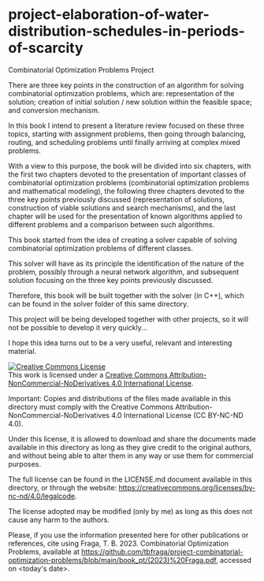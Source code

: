 # project-elaboration-of-water-distribution-schedules-in-periods-of-scarcity

Combinatorial Optimization Problems Project

There are three key points in the construction of an algorithm for solving combinatorial optimization problems, which are: representation of the solution; creation of initial solution / new solution within the feasible space; and conversion mechanism.

In this book I intend to present a literature review focused on these three topics, starting with assignment problems, then going through balancing, routing, and scheduling problems until finally arriving at complex mixed problems.

With a view to this purpose, the book will be divided into six chapters, with the first two chapters devoted to the presentation of important classes of combinatorial optimization problems (combinatorial optimization problems and mathematical modeling), the following three chapters devoted to the three key points previously discussed (representation of solutions, construction of viable solutions and search mechanisms), and the last chapter will be used for the presentation of known algorithms applied to different problems and a comparison between such algorithms.

This book started from the idea of creating a solver capable of solving combinatorial optimization problems of different classes.

This solver will have as its principle the identification of the nature of the problem, possibly through a neural network algorithm, and subsequent solution focusing on the three key points previously discussed.

Therefore, this book will be built together with the solver (in C++), which can be found in the solver folder of this same directory.

This project will be being developed together with other projects, so it will not be possible to develop it very quickly...

I hope this idea turns out to be a very useful, relevant and interesting material.

<a rel="license" href="http://creativecommons.org/licenses/by-nc-nd/4.0/"><img alt="Creative Commons License" style="border-width:0" src="https://i.creativecommons.org/l/by-nc-nd/4.0/88x31.png" /></a><br />This work is licensed under a <a rel="license" href="http://creativecommons.org/licenses/by-nc-nd/4.0/">Creative Commons Attribution-NonCommercial-NoDerivatives 4.0 International License</a>.

Important: Copies and distributions of the files made available in this directory must comply with the Creative Commons Attribution-NonCommercial-NoDerivatives 4.0 International License (CC BY-NC-ND 4.0).

Under this license, it is allowed to download and share the documents made available in this directory as long as they give credit to the original authors, and without being able to alter them in any way or use them for commercial purposes.

The full license can be found in the LICENSE.md document available in this directory, or through the website: https://creativecommons.org/licenses/by-nc-nd/4.0/legalcode.

The license adopted may be modified (only by me) as long as this does not cause any harm to the authors.

Please, if you use the information presented here for other publications or references, cite using Fraga, T. B. 2023. Combinatorial Optimization Problems, available at https://github.com/tbfraga/project-combinatorial-optimization-problems/blob/main/book_pt/(2023)%20Fraga.pdf, accessed on <today's date>.
